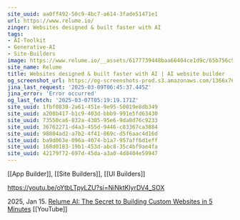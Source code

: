 ```yaml
---
site_uuid: aa0ff492-50c9-4bc7-a614-3fade51471e1
url: https://www.relume.io/
zinger: Websites designed & built faster with AI
tags:
- AI-Toolkit
- Generative-AI
- Site-Builders
image: https://www.relume.io/__assets/6177739448baa66404ce1d9c/65b756c9cebba152b52fccc8_Opengraph%20-%20Home%20for%20Twitter.jpg
site_name: Relume
title: Websites designed & built faster with AI | AI website builder
og_screenshot_url: https://og-screenshots-prod.s3.amazonaws.com/1366x768/80/false/b10d1e4261d94bb3de04a2fa078aa583cb6620e1c6512fe61085d9885491b9fc.jpeg
jina_last_request: '2025-03-09T06:45:37.445Z'
jina_error: 'Error occurred'
og_last_fetch: '2025-03-07T05:19:19.171Z'
site_uuid: 1fbf0830-2a61-451e-9e95-50019e8db349
site_uuid: a208b417-b1c9-403d-bbb9-991e5fd63430
site_uuid: 73550ca6-832a-4305-95e6-9da8d76c9233
site_uuid: 36762271-d4a3-455d-9446-c83367ca3884
site_uuid: 98804ad2-a7b2-4f41-869c-d5f6aac4d16d
site_uuid: ba9d063e-096a-4074-b1a7-957aff6d1eff
site_uuid: 168d0183-19b1-453d-abc8-35c4bf9ae4fa
site_uuid: 42179f72-697d-45da-a3a0-4d8404e59947
---
```

[[App Builder]], [[Site Builders]], [[UI Builders]]

https://youtu.be/oYtbLTpyLZU?si=NiNktKlyrDV4_SOX


2025, Jan 15. [Relume AI: The Secret to Building Custom Websites in 5 Minutes](https://youtu.be/2H7UgosabMM?si=2GrmTdPO1EHEt3ZR) [[YouTube]]



